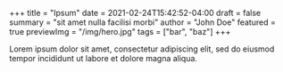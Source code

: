 +++
title = "Ipsum"
date = 2021-02-24T15:42:52-04:00
draft = false
summary = "sit amet nulla facilisi morbi"
author = "John Doe"
featured = true
previewImg = "/img/hero.jpg"
tags = ["bar", "baz"]
+++

Lorem ipsum dolor sit amet, consectetur
adipiscing elit, sed do eiusmod tempor
incididunt ut labore et dolore magna aliqua.
